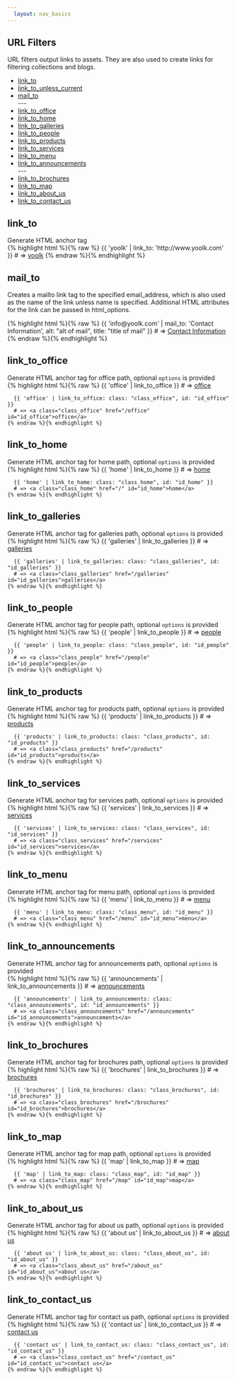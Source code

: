 ```yaml
---
  layout: nav_basics
---
```


<h2 class="section-title">URL Filters</h2>
URL filters output links to assets. They are also used to create links for filtering collections and blogs.

<div class="panel">
  <div class="panel-body">
    <ul>
      <li>
        <a href="#link_to">link_to</a>
      </li>
      <li>
        <a href="#link_to_unless_current">link_to_unless_current</a>
      </li>
      <li>
        <a href="#mail_to">mail_to</a>
      </li>
      ---
      <li>
        <a href="#link_to_office">link_to_office</a>
      </li>
      <li>
        <a href="#link_to_home">link_to_home</a>
      </li>
      <li>
        <a href="#link_to_galleries">link_to_galleries</a>
      </li>
      <li>
        <a href="#link_to_people">link_to_people</a>
      </li>
      <li>
        <a href="#link_to_products">link_to_products</a>
      </li>
      <li>
        <a href="#link_to_services">link_to_services</a>
      </li>
      <li>
        <a href="#link_to_menu">link_to_menu</a>
      </li>
      <li>
        <a href="#link_to_announcements">link_to_announcements</a>
      </li>
      ---
      <li>
        <a href="#link_to_brochures">link_to_brochures</a>
      </li>
      <li>
        <a href="#link_to_map">link_to_map</a>
      </li>
      <li>
        <a href="#link_to_about_us">link_to_about_us</a>
      </li>
      <li>
        <a href="#link_to_contact_us">link_to_contact_us</a>
      </li>
    </ul>
  </div>
</div>

<h2 class="tags" id="link_to">link_to</h2>
Generate HTML anchor tag

<div class="panel">
  <div class="panel-body">
    {% highlight html %}{% raw %}
      {{ 'yoolk' | link_to: 'http://www.yoolk.com' }}
      # => <a href="http://www.yoolk.com">yoolk</a>
    {% endraw %}{% endhighlight %}
  </div>
</div>

<h2 class="tags" id="mail_to">mail_to</h2>

Creates a mailto link tag to the specified email_address, which is also used as the name of the link unless name is specified. Additional HTML attributes for the link can be passed in html_options.

<div class="panel">
  <div class="panel-body">
    {% highlight html %}{% raw %}
      {{ 'info@yoolk.com' | mail_to: 'Contact Information', alt: "alt of mail", title: "title of mail" }}
      # => <a alt="alt of mail" href="mailto:info@yoolk.com" title="title of mail">Contact Information</a>
    {% endraw %}{% endhighlight %}
  </div>
</div>

<h2 class="tags" id="link_to_office">link_to_office</h2>
Generate HTML anchor tag for office path, optional <code>options</code> is provided

<div class="panel">
  <div class="panel-body">
    {% highlight html %}{% raw %}
      {{ 'office' | link_to_office }}
      # => <a href="/office">office</a>

      {{ 'office' | link_to_office: class: "class_office", id: "id_office" }}
      # => <a class="class_office" href="/office" id="id_office">office</a>
    {% endraw %}{% endhighlight %}
  </div>
</div>

<h2 class="tags" id="link_to_home">link_to_home</h2>
Generate HTML anchor tag for home path, optional <code>options</code> is provided

<div class="panel">
  <div class="panel-body">
    {% highlight html %}{% raw %}
      {{ 'home' | link_to_home }}
      # => <a href="/">home</a>

      {{ 'home' | link_to_home: class: "class_home", id: "id_home" }}
      # => <a class="class_home" href="/" id="id_home">home</a>
    {% endraw %}{% endhighlight %}
  </div>
</div>

<h2 class="tags" id="link_to_galleries">link_to_galleries</h2>
Generate HTML anchor tag for galleries path, optional <code>options</code> is provided

<div class="panel">
  <div class="panel-body">
    {% highlight html %}{% raw %}
      {{ 'galleries' | link_to_galleries }}
      # => <a href="/galleries">galleries</a>

      {{ 'galleries' | link_to_galleries: class: "class_galleries", id: "id_galleries" }}
      # => <a class="class_galleries" href="/galleries" id="id_galleries">galleries</a>
    {% endraw %}{% endhighlight %}
  </div>
</div>

<h2 class="tags" id="link_to_people">link_to_people</h2>
Generate HTML anchor tag for people path, optional <code>options</code> is provided

<div class="panel">
  <div class="panel-body">
    {% highlight html %}{% raw %}
      {{ 'people' | link_to_people }}
      # => <a href="/people">people</a>

      {{ 'people' | link_to_people: class: "class_people", id: "id_people" }}
      # => <a class="class_people" href="/people" id="id_people">people</a>
    {% endraw %}{% endhighlight %}
  </div>
</div>

<h2 class="tags" id="link_to_products">link_to_products</h2>
Generate HTML anchor tag for products path, optional <code>options</code> is provided

<div class="panel">
  <div class="panel-body">
    {% highlight html %}{% raw %}
      {{ 'products' | link_to_products }}
      # => <a href="/products">products</a>

      {{ 'products' | link_to_products: class: "class_products", id: "id_products" }}
      # => <a class="class_products" href="/products" id="id_products">products</a>
    {% endraw %}{% endhighlight %}
  </div>
</div>

<h2 class="tags" id="link_to_services">link_to_services</h2>
Generate HTML anchor tag for services path, optional <code>options</code> is provided

<div class="panel">
  <div class="panel-body">
    {% highlight html %}{% raw %}
      {{ 'services' | link_to_services }}
      # => <a href="/services">services</a>

      {{ 'services' | link_to_services: class: "class_services", id: "id_services" }}
      # => <a class="class_services" href="/services" id="id_services">services</a>
    {% endraw %}{% endhighlight %}
  </div>
</div>

<h2 class="tags" id="link_to_menu">link_to_menu</h2>
Generate HTML anchor tag for menu path, optional <code>options</code> is provided

<div class="panel">
  <div class="panel-body">
    {% highlight html %}{% raw %}
      {{ 'menu' | link_to_menu }}
      # => <a href="/menu">menu</a>

      {{ 'menu' | link_to_menu: class: "class_menu", id: "id_menu" }}
      # => <a class="class_menu" href="/menu" id="id_menu">menu</a>
    {% endraw %}{% endhighlight %}
  </div>
</div>

<h2 class="tags" id="link_to_announcements">link_to_announcements</h2>
Generate HTML anchor tag for announcements path, optional <code>options</code> is provided

<div class="panel">
  <div class="panel-body">
    {% highlight html %}{% raw %}
      {{ 'announcements' | link_to_announcements }}
      # => <a href="/announcements">announcements</a>

      {{ 'announcements' | link_to_announcements: class: "class_announcements", id: "id_announcements" }}
      # => <a class="class_announcements" href="/announcements" id="id_announcements">announcements</a>
    {% endraw %}{% endhighlight %}
  </div>
</div>

<h2 class="tags" id="link_to_brochures">link_to_brochures</h2>
Generate HTML anchor tag for brochures path, optional <code>options</code> is provided

<div class="panel">
  <div class="panel-body">
    {% highlight html %}{% raw %}
      {{ 'brochures' | link_to_brochures }}
      # => <a href="/brochures">brochures</a>

      {{ 'brochures' | link_to_brochures: class: "class_brochures", id: "id_brochures" }}
      # => <a class="class_brochures" href="/brochures" id="id_brochures">brochures</a>
    {% endraw %}{% endhighlight %}
  </div>
</div>

<h2 class="tags" id="link_to_map">link_to_map</h2>
Generate HTML anchor tag for map path, optional <code>options</code> is provided

<div class="panel">
  <div class="panel-body">
    {% highlight html %}{% raw %}
      {{ 'map' | link_to_map }}
      # => <a href="/map">map</a>

      {{ 'map' | link_to_map: class: "class_map", id: "id_map" }}
      # => <a class="class_map" href="/map" id="id_map">map</a>
    {% endraw %}{% endhighlight %}
  </div>
</div>

<h2 class="tags" id="link_to_about_us">link_to_about_us</h2>
Generate HTML anchor tag for about us path, optional <code>options</code> is provided

<div class="panel">
  <div class="panel-body">
    {% highlight html %}{% raw %}
      {{ 'about us' | link_to_about_us }}
      # => <a href="/about_us">about us</a>

      {{ 'about us' | link_to_about_us: class: "class_about_us", id: "id_about_us" }}
      # => <a class="class_about_us" href="/about_us" id="id_about_us">about us</a>
    {% endraw %}{% endhighlight %}
  </div>
</div>

<h2 class="tags" id="link_to_contact_us">link_to_contact_us</h2>
Generate HTML anchor tag for contact us path, optional <code>options</code> is provided

<div class="panel">
  <div class="panel-body">
    {% highlight html %}{% raw %}
      {{ 'contact us' | link_to_contact_us }}
      # => <a href="/contact_us">contact us</a>

      {{ 'contact us' | link_to_contact_us: class: "class_contact_us", id: "id_contact_us" }}
      # => <a class="class_contact_us" href="/contact_us" id="id_contact_us">contact us</a>
    {% endraw %}{% endhighlight %}
  </div>
</div>